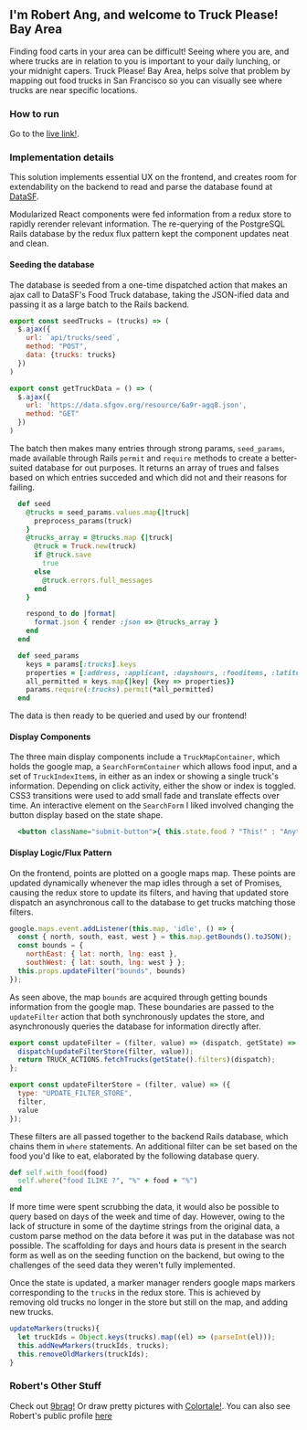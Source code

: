 ## I'm Robert Ang, and welcome to Truck Please! Bay Area

Finding food carts in your area can be difficult! Seeing where you are, and where trucks are in relation to you is important to your daily lunching, or your midnight capers. Truck Please! Bay Area, helps solve that problem by mapping out food trucks in San Francisco so you can visually see where trucks are near specific locations.

### How to run

Go to the [live link!](https://sffoodtruckskqed.herokuapp.com).

### Implementation details

This solution implements essential UX on the frontend, and creates room for extendability on the backend to read and parse the database found at [DataSF](https://data.sfgov.org/Economy-and-Community/Mobile-Food-Facility-Permit/rqzj-sfat).

Modularized React components were fed information from a redux store to rapidly rerender relevant information. The re-querying of the PostgreSQL Rails database by the redux flux pattern kept the component updates neat and clean.

#### Seeding the database

The database is seeded from a one-time dispatched action that makes an ajax call to DataSF's Food Truck database, taking the JSON-ified data and passing it as a large batch to the Rails backend.

```javascript
export const seedTrucks = (trucks) => (
  $.ajax({
    url: `api/trucks/seed`,
    method: "POST",
    data: {trucks: trucks}
  })
)

export const getTruckData = () => (
  $.ajax({
    url: 'https://data.sfgov.org/resource/6a9r-agq8.json',
    method: "GET"
  })
)
```

The batch then makes many entries through strong params, `seed_params`, made available through Rails `permit` and `require` methods to create a better-suited database for out purposes. It returns an array of trues and falses based on which entries succeded and which did not and their reasons for failing.

```ruby
  def seed
    @trucks = seed_params.values.map{|truck|
      preprocess_params(truck)
    }
    @trucks_array = @trucks.map {|truck|
      @truck = Truck.new(truck)
      if @truck.save
        true
      else
        @truck.errors.full_messages
      end
    }

    respond_to do |format|
      format.json { render :json => @trucks_array }
    end
  end

  def seed_params
    keys = params[:trucks].keys
    properties = [:address, :applicant, :dayshours, :fooditems, :latitude, :longitude, :locationdescription, :status]
    all_permitted = keys.map{|key| {key => properties}}
    params.require(:trucks).permit(*all_permitted)
  end

```

The data is then ready to be queried and used by our frontend!

#### Display Components

The three main display components include a `TruckMapContainer`, which holds the google map, a `SearchFormContainer` which allows food input, and a set of `TruckIndexItem`s, in either as an index or showing a single truck's information. Depending on click activity, either the show or index is toggled. CSS3 transitions were used to add small fade and translate effects over time. An interactive element on the `SearchForm` I liked involved changing the button display based on the state shape.

```jsx
  <button className="submit-button">{ this.state.food ? "This!" : "Anything!" }</button>
```

#### Display Logic/Flux Pattern

On the frontend, points are plotted on a google maps map. These points are updated dynamically whenever the map idles through a set of Promises, causing the redux store to update its filters, and having that updated store dispatch an asynchronous call to the database to get trucks matching those filters.

```javascript
google.maps.event.addListener(this.map, 'idle', () => {
  const { north, south, east, west } = this.map.getBounds().toJSON();
  const bounds = {
    northEast: { lat: north, lng: east },
    southWest: { lat: south, lng: west } };
  this.props.updateFilter("bounds", bounds)
});
```

As seen above, the map `bounds` are acquired through getting bounds information from the google map. These boundaries are passed to the `updateFilter` action that both synchronously updates the store, and asynchronously queries the database for information directly after.

```javascript
export const updateFilter = (filter, value) => (dispatch, getState) => {
  dispatch(updateFilterStore(filter, value));
  return TRUCK_ACTIONS.fetchTrucks(getState().filters)(dispatch);
};

export const updateFilterStore = (filter, value) => ({
  type: "UPDATE_FILTER_STORE",
  filter,
  value
});
```

These filters are all passed together to the backend Rails database, which chains them in `where` statements. An additional filter can be set based on the food you'd like to eat, elaborated by the following database query.

```ruby
def self.with_food(food)
  self.where("food ILIKE ?", "%" + food + "%")
end
```

If more time were spent scrubbing the data, it would also be possible to query based on days of the week and time of day. However, owing to the lack of structure in some of the daytime strings from the original data, a custom parse method on the data before it was put in the database was not possible. The scaffolding for days and hours data is present in the search form as well as on the seeding function on the backend, but owing to the challenges of the seed data they weren't fully implemented.

Once the state is updated, a marker manager renders google maps markers corresponding to the `truck`s in the redux store. This is achieved by removing old trucks no longer in the store but still on the map, and adding new trucks.

```javascript
updateMarkers(trucks){
  let truckIds = Object.keys(trucks).map((el) => (parseInt(el)));
  this.addNewMarkers(truckIds, trucks);
  this.removeOldMarkers(truckIds);
}
```

### Robert's Other Stuff

Check out [9brag!](https://github.com/angrobertsh/9brag) Or draw pretty pictures with [Colortale!](https://github.com/angrobertsh/colortale). You can also see Robert's public profile [here](https://angrobertsh.github.io/webdesign)

